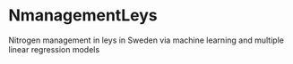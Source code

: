 # NmanagementLeys
Nitrogen management in leys in Sweden via machine learning and multiple linear regression models
